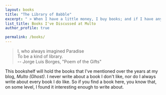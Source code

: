 ```yaml
---
layout: books
title: "The Library of Babble"
excerpt: " > When I have a little money, I buy books; and if I have any left, I buy food and clothes."
list_title: Books I've Discussed at Multo
author_profile: true

permalink: /books/
---
```

> I, who always imagined Paradise </br>
> To be a kind of library.
<br/>  -- Jorge Luis Borges, "Poem of the Gifts" 

This bookshelf will hold the books that I've mentioned over the years at my blog, *Multo (Ghost)*.
I never write about a book I don't like, nor do I always write about every book I do like. So if you find a book here, you know that, on some level, I found it interesting enough to write about.

